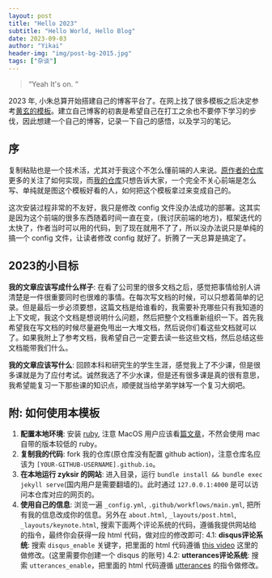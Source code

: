 ```yaml
---
layout: post
title: "Hello 2023"
subtitle: "Hello World, Hello Blog"
date: 2023-09-03
author: "Yikai"
header-img: "img/post-bg-2015.jpg"
tags: ["杂谈"]
---
```


> “Yeah It's on. “

2023 年, 小朱总算开始搭建自己的博客平台了。在网上找了很多模板之后决定参考[黄玄的模板](https://github.com/Huxpro/huxpro.github.io)。建立自己博客的初衷是希望自己在打工之余也不要停下学习的步伐，因此想建一个自己的博客，记录一下自己的感悟，以及学习的笔记。

<!-- <p id = "introduction"></p> -->

## 序

复制粘贴也是一个技术活，尤其对于我这个不怎么懂前端的人来说。[原作者的仓库](https://github.com/Huxpro/huxpro.github.io)更多的关注了如何实现，而[我的仓库](https://github.com/zyksir/zyksir.github.io)只想告诉大家，一个完全不关心前端是怎么写、单纯就是图这个模板好看的人，如何把这个模板拿过来变成自己的。

这次安装过程非常的不友好，我只是修改 config 文件没办法成功的部署。这其实是因为这个前端的很多东西随着时间一直在变，(我讨厌前端的地方)，框架迭代的太快了，作者当时可以用的代码，到了现在就用不了了，所以没办法说只是单纯的搞一个 config 文件，让读者修改 config 就好了。折腾了一天总算是搞定了。

## 2023的小目标

**我的文章应该写成什么样子**: 在看了公司里的很多文档之后，感觉把事情给别人讲清楚是一件很重要同时也很难的事情。在每次写文档的时候，可以只想着简单的记录。但是最后一步必须要想，这篇文档是给谁看的，我需要补充哪些只有我知道的上下文呢，我这个文档是想说明什么问题，然后把整个文档重新组织一下。首先我希望我在写文档的时候尽量避免甩出一大堆文档，然后说你们看这些文档就可以了。如果我附上了参考文档，我希望自己一定要去读一些这些文档，然后总结这些文档能带我们什么。


**我的文章应该写什么**: 回顾本科和研究生的学生生涯，感觉我上了不少课，但是很多课就是为了应付考试。诚然我选了不少水课，但是还有很多课是真的很有意思，我希望能复习一下那些课的知识点，顺便就当给学弟学妹写一个复习大纲吧。

## 附: 如何使用本模板

1. **配置本地环境**: 安装 [ruby](https://ruby-lang.org/en/documentation/installation), 注意 MacOS 用户应该看[篇文章](https://mac.install.guide/ruby/13.html)，不然会使用 mac 自带的版本较低的 ruby。
2. **复制我的代码**: fork 我的仓库(原仓库没有配置 github action)，注意仓库名应该为 `[YOUR-GITHUB-USERNAME].github.io`。
3. **在本地运行 zyksir 的网站**: 进入目录，运行 `bundle install && bundle exec jekyll serve`(国内用户是需要翻墙的)。此时通过 `127.0.0.1:4000` 是可以访问本仓库对应的网页的。
4. **使用自己的信息**: 浏览一遍 `_config.yml`, `.github/workflows/main.yml`, 把所有我的信息改成你的信息。另外在 `about.html`, `_layouts/post.html`,  `_layouts/keynote.html`, 搜索下面两个评论系统的代码，遵循我提供网站给的指令，最终你会获得一段 html 代码，做对应的修改即可:
    4.1: **disqus评论系统**: 搜索 `disqus_enable` 关键字，把里面的 html 代码遵循 [this video](https://disqus.com/admin/install/platforms/universalcode/) 这里的做修改。(这里需要你创建一个 disqus 的账号)
    4.2: **utterances评论系统**: 搜索 `utterances_enable`，把里面的 html 代码遵循 [utterances](https://github.com/apps/utterances) 的指令做修改。